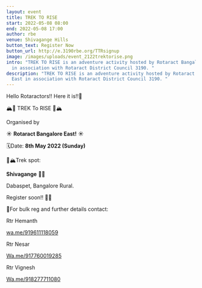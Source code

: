 ```yaml
---
layout: event
title: TREK TO RISE
start: 2022-05-08 08:00
end: 2022-05-08 17:00
author: rbe
venue: Shivagange Hills
button_text: Register Now
button_url: http://e.3190rbe.org/TTRsignup
image: /images/uploads/event_2122trektorise.png
intro: "TREK TO RISE is an adventure activity hosted by Rotaract Bangalore East
  in association with Rotaract District Council 3190. "
description: "TREK TO RISE is an adventure activity hosted by Rotaract Bangalore
  East in association with Rotaract District Council 3190. "
---
```

Hello Rotaractors!! Here it is!!🥳

🏔️🌄 TREK To RISE 🌄🏔️

Organised by

☀️ **Rotaract Bangalore East!** ☀️ 

🗓️Date: **8th May 2022 (Sunday)**

📍🏔️Trek spot:

**Shivagange** 🌄🤩

Dabaspet, Bangalore Rural.

Register soon!! 🤩🥳

📝For bulk reg and further details contact:

Rtr Hemanth [](wa.me/919611118059)

[wa.me/919611118059](https://wa.me/919611118059)

Rtr Nesar

[Wa.me/917760019285](https://Wa.me/917760019285)

Rtr Vignesh

[Wa.me/918277711080](https://Wa.me/918277711080)